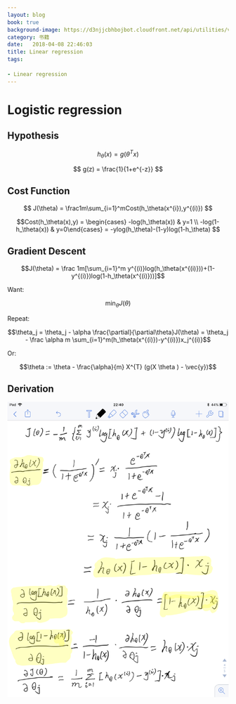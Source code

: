 ```yaml
---
layout: blog
book: true
background-image: https://d3njjcbhbojbot.cloudfront.net/api/utilities/v1/imageproxy/https://coursera.s3.amazonaws.com/topics/ml/large-icon.png?auto=format%2Ccompress&dpr=1&w=320&h=320&fit=fill&bg=FFF
category: 书籍
date:   2018-04-08 22:46:03
title: Linear regression
tags:

- Linear regression
---
```


# Logistic regression

## Hypothesis

$$ h_\theta(x) = g(\theta^Tx) $$

$$ g(z) = \frac{1}{1+e^{-z}} $$

## Cost Function

$$ J(\theta) = \frac1m\sum_{i=1}^mCost(h_\theta(x^{i}),y^{(i)}) $$

$$Cost(h_\theta(x),y) = \begin{cases} -log(h_\theta(x)) & y=1 \\ -log(1-h_\theta(x)) & y=0\end{cases} = -ylog(h_\theta)-(1-y)log(1-h_\theta) $$

## Gradient Descent

$$J(\theta) = \frac 1m[\sum_{i=1}^m y^{(i)}log(h_\theta(x^{(i)}))+(1-y^{(i)})log(1-h_\theta(x^{(i)}))]$$

Want:

$$\min_\theta J(\theta)$$

Repeat:

$$\theta_j = \theta_j - \alpha \frac{\partial}{\partial\theta}J(\theta) = \theta_j - \frac \alpha m \sum_{i=1}^m(h_\theta(x^{(i)})-y^{(i)})x_j^{(i)}$$

Or:

$$\theta := \theta - \frac{\alpha}{m} X^{T} (g(X \theta ) - \vec{y})$$

## Derivation

![image](https://raw.githubusercontent.com/LiBingtao/LiBingtao.github.io/master/image/LR_GD.png)